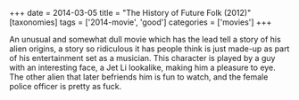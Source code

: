 +++
date = 2014-03-05
title = "The History of Future Folk (2012)"
[taxonomies]
tags = ['2014-movie', 'good']
categories = ['movies']
+++

An unusual and somewhat dull movie which has the lead tell a story
of his alien origins, a story so ridiculous it has people think is just
made-up as part of his entertainment set as a musician. This character
is played by a guy with an interesting face, a Jet Li lookalike, making
him a pleasure to eye. The other alien that later befriends him is fun
to watch, and the female police officer is pretty as fuck.

